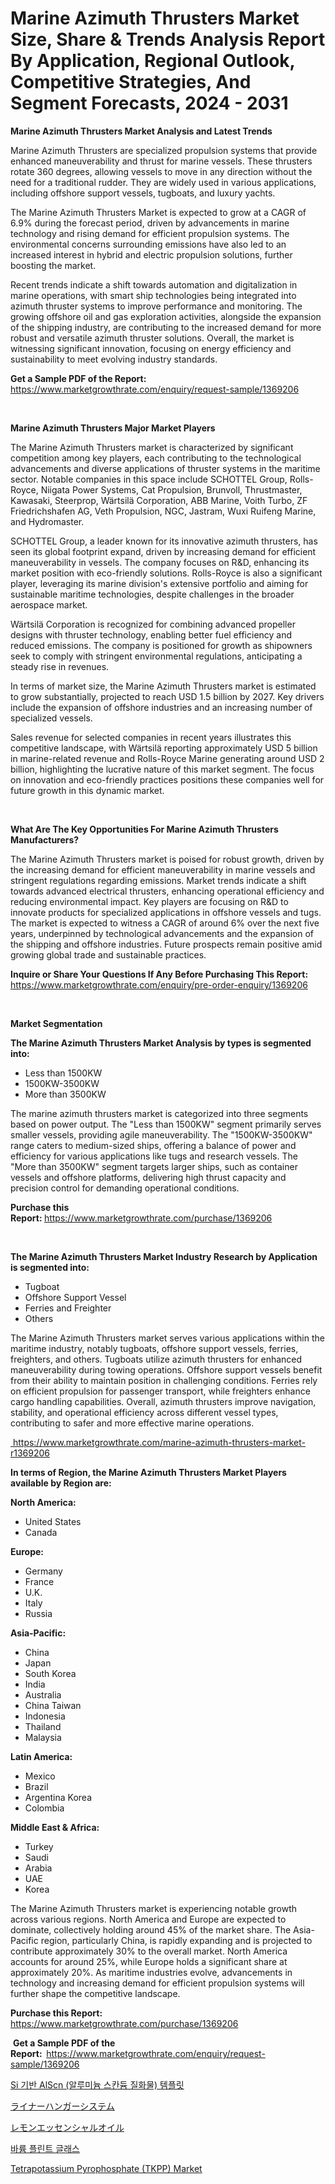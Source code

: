 <p><h1>Marine Azimuth Thrusters Market Size, Share & Trends Analysis Report By Application, Regional Outlook, Competitive Strategies, And Segment Forecasts, 2024 - 2031</h1></p><p><strong>Marine Azimuth Thrusters Market Analysis and Latest Trends</strong></p>
<p><p>Marine Azimuth Thrusters are specialized propulsion systems that provide enhanced maneuverability and thrust for marine vessels. These thrusters rotate 360 degrees, allowing vessels to move in any direction without the need for a traditional rudder. They are widely used in various applications, including offshore support vessels, tugboats, and luxury yachts. </p><p>The Marine Azimuth Thrusters Market is expected to grow at a CAGR of 6.9% during the forecast period, driven by advancements in marine technology and rising demand for efficient propulsion systems. The environmental concerns surrounding emissions have also led to an increased interest in hybrid and electric propulsion solutions, further boosting the market. </p><p>Recent trends indicate a shift towards automation and digitalization in marine operations, with smart ship technologies being integrated into azimuth thruster systems to improve performance and monitoring. The growing offshore oil and gas exploration activities, alongside the expansion of the shipping industry, are contributing to the increased demand for more robust and versatile azimuth thruster solutions. Overall, the market is witnessing significant innovation, focusing on energy efficiency and sustainability to meet evolving industry standards.</p></p>
<p><strong>Get a Sample PDF of the Report:&nbsp;</strong> <a href="https://www.marketgrowthrate.com/enquiry/request-sample/1369206">https://www.marketgrowthrate.com/enquiry/request-sample/1369206</a></p>
<p>&nbsp;</p>
<p><strong>Marine Azimuth Thrusters Major Market Players</strong></p>
<p><p>The Marine Azimuth Thrusters market is characterized by significant competition among key players, each contributing to the technological advancements and diverse applications of thruster systems in the maritime sector. Notable companies in this space include SCHOTTEL Group, Rolls-Royce, Niigata Power Systems, Cat Propulsion, Brunvoll, Thrustmaster, Kawasaki, Steerprop, Wärtsilä Corporation, ABB Marine, Voith Turbo, ZF Friedrichshafen AG, Veth Propulsion, NGC, Jastram, Wuxi Ruifeng Marine, and Hydromaster.</p><p>SCHOTTEL Group, a leader known for its innovative azimuth thrusters, has seen its global footprint expand, driven by increasing demand for efficient maneuverability in vessels. The company focuses on R&D, enhancing its market position with eco-friendly solutions. Rolls-Royce is also a significant player, leveraging its marine division's extensive portfolio and aiming for sustainable maritime technologies, despite challenges in the broader aerospace market.</p><p>Wärtsilä Corporation is recognized for combining advanced propeller designs with thruster technology, enabling better fuel efficiency and reduced emissions. The company is positioned for growth as shipowners seek to comply with stringent environmental regulations, anticipating a steady rise in revenues.</p><p>In terms of market size, the Marine Azimuth Thrusters market is estimated to grow substantially, projected to reach USD 1.5 billion by 2027. Key drivers include the expansion of offshore industries and an increasing number of specialized vessels. </p><p>Sales revenue for selected companies in recent years illustrates this competitive landscape, with Wärtsilä reporting approximately USD 5 billion in marine-related revenue and Rolls-Royce Marine generating around USD 2 billion, highlighting the lucrative nature of this market segment. The focus on innovation and eco-friendly practices positions these companies well for future growth in this dynamic market.</p></p>
<p>&nbsp;</p>
<p><strong>What Are The Key Opportunities For Marine Azimuth Thrusters Manufacturers?</strong></p>
<p><p>The Marine Azimuth Thrusters market is poised for robust growth, driven by the increasing demand for efficient maneuverability in marine vessels and stringent regulations regarding emissions. Market trends indicate a shift towards advanced electrical thrusters, enhancing operational efficiency and reducing environmental impact. Key players are focusing on R&D to innovate products for specialized applications in offshore vessels and tugs. The market is expected to witness a CAGR of around 6% over the next five years, underpinned by technological advancements and the expansion of the shipping and offshore industries. Future prospects remain positive amid growing global trade and sustainable practices.</p></p>
<p><strong>Inquire or Share Your Questions If Any Before Purchasing This Report:</strong> <a href="https://www.marketgrowthrate.com/enquiry/pre-order-enquiry/1369206">https://www.marketgrowthrate.com/enquiry/pre-order-enquiry/1369206</a></p>
<p>&nbsp;</p>
<p><strong>Market Segmentation</strong></p>
<p><strong>The Marine Azimuth Thrusters Market Analysis by types is segmented into:</strong></p>
<p><ul><li>Less than 1500KW</li><li>1500KW-3500KW</li><li>More than 3500KW</li></ul></p>
<p><p>The marine azimuth thrusters market is categorized into three segments based on power output. The "Less than 1500KW" segment primarily serves smaller vessels, providing agile maneuverability. The "1500KW-3500KW" range caters to medium-sized ships, offering a balance of power and efficiency for various applications like tugs and research vessels. The "More than 3500KW" segment targets larger ships, such as container vessels and offshore platforms, delivering high thrust capacity and precision control for demanding operational conditions.</p></p>
<p><strong>Purchase this Report:&nbsp;</strong><a href="https://www.marketgrowthrate.com/purchase/1369206">https://www.marketgrowthrate.com/purchase/1369206</a></p>
<p>&nbsp;</p>
<p><strong>The Marine Azimuth Thrusters Market Industry Research by Application is segmented into:</strong></p>
<p><ul><li>Tugboat</li><li>Offshore Support Vessel</li><li>Ferries and Freighter</li><li>Others</li></ul></p>
<p><p>The Marine Azimuth Thrusters market serves various applications within the maritime industry, notably tugboats, offshore support vessels, ferries, freighters, and others. Tugboats utilize azimuth thrusters for enhanced maneuverability during towing operations. Offshore support vessels benefit from their ability to maintain position in challenging conditions. Ferries rely on efficient propulsion for passenger transport, while freighters enhance cargo handling capabilities. Overall, azimuth thrusters improve navigation, stability, and operational efficiency across different vessel types, contributing to safer and more effective marine operations.</p></p>
<p><a href="https://www.marketgrowthrate.com/marine-azimuth-thrusters-market-r1369206">&nbsp;https://www.marketgrowthrate.com/marine-azimuth-thrusters-market-r1369206</a></p>
<p><strong>In terms of Region, the Marine Azimuth Thrusters Market Players available by Region are:</strong></p>
<p>
    <p> <strong> North America: </strong>
        <ul>
            <li>United States</li>
            <li>Canada</li>
        </ul>
        </p> 
    <p> <strong> Europe: </strong>
        <ul>
            <li>Germany</li>
            <li>France</li>
            <li>U.K.</li>
            <li>Italy</li>
            <li>Russia</li>
        </ul>
        </p> 
    <p> <strong> Asia-Pacific: </strong>
        <ul>
            <li>China</li>
            <li>Japan</li>
            <li>South Korea</li>
            <li>India</li>
            <li>Australia</li>
            <li>China Taiwan</li>
            <li>Indonesia</li>
            <li>Thailand</li>
            <li>Malaysia</li>
        </ul>
        </p> 
    <p> <strong> Latin America: </strong>
        <ul>
            <li>Mexico</li>
            <li>Brazil</li>
            <li>Argentina Korea</li>
            <li>Colombia</li>
        </ul>
        </p> 
    <p> <strong> Middle East & Africa: </strong>
        <ul>
            <li>Turkey</li>
            <li>Saudi</li>
            <li>Arabia</li>
            <li>UAE</li>
            <li>Korea</li>
        </ul>
    </p>
    </p>
<p><p>The Marine Azimuth Thrusters market is experiencing notable growth across various regions. North America and Europe are expected to dominate, collectively holding around 45% of the market share. The Asia-Pacific region, particularly China, is rapidly expanding and is projected to contribute approximately 30% to the overall market. North America accounts for around 25%, while Europe holds a significant share at approximately 20%. As maritime industries evolve, advancements in technology and increasing demand for efficient propulsion systems will further shape the competitive landscape.</p></p>
<p><strong>Purchase this Report: </strong><a href="https://www.marketgrowthrate.com/purchase/1369206">https://www.marketgrowthrate.com/purchase/1369206</a></p>
<p>&nbsp;<strong>Get a Sample PDF of the Report:&nbsp;&nbsp;</strong><a href="https://www.marketgrowthrate.com/enquiry/request-sample/1369206">https://www.marketgrowthrate.com/enquiry/request-sample/1369206</a></p>
<p><strong></strong></p>
<p><p><a href="https://medium.com/@max_rolo/%EC%8B%9C%EC%9E%A5-%EC%98%88%EC%B8%A1-%EB%B3%80%ED%99%94-%EA%B8%80%EB%A1%9C%EB%B2%8C-si-%EA%B8%B0%EB%B0%98-alscn-%EC%95%8C%EB%A3%A8%EB%AF%B8%EB%8A%84-%EC%8A%A4%EC%BA%90%EB%84%98-%EB%82%98%EC%9D%B4%ED%8A%B8%EB%9D%BC%EC%9D%B4%EB%93%9C-%ED%85%9C%ED%94%8C%EB%A6%BF-%EC%8B%9C%EC%9E%A5-%EC%97%AD%ED%95%99-%EB%B0%8F-%EB%AF%B8%EB%9E%98-%EB%8F%99%ED%96%A5-2024-2031-a6aa9c07457e">Si 기반 AlScn (알루미늄 스칸듐 질화물) 템플릿</a></p><p><a href="https://medium.com/@eduardokirlin2023/%E3%83%A9%E3%82%A4%E3%83%8A%E3%83%BC%E3%83%8F%E3%83%B3%E3%82%AC%E3%83%BC%E3%82%B7%E3%82%B9%E3%83%86%E3%83%A0%E5%B8%82%E5%A0%B4%E3%81%AE%E7%8F%BE%E5%9C%A8%E3%81%A8%E5%B0%86%E6%9D%A5%E3%81%AE%E8%A6%8B%E9%80%9A%E3%81%97%E3%81%AF%E3%81%A9%E3%81%AE%E3%82%88%E3%81%86%E3%81%AA%E3%82%82%E3%81%AE%E3%81%A7%E3%81%99%E3%81%8B-%E5%B8%82%E5%A0%B4%E5%88%86%E6%9E%90%E3%81%A8%E4%BB%8A%E5%BE%8C%E3%81%AE%E6%96%B9%E5%90%91%E6%80%A7-2024%E5%B9%B4-2031%E5%B9%B4-6136844835f5">ライナーハンガーシステム</a></p><p><a href="https://medium.com/@rudyboyer2017/%E3%83%AC%E3%83%A2%E3%83%B3%E3%82%A8%E3%83%83%E3%82%BB%E3%83%B3%E3%82%B7%E3%83%A3%E3%83%AB%E3%82%AA%E3%82%A4%E3%83%AB%E5%B8%82%E5%A0%B4%E3%81%AB%E9%96%A2%E3%81%99%E3%82%8B%E6%B4%9E%E5%AF%9F-%E5%B8%82%E5%A0%B4%E3%83%97%E3%83%AC%E3%83%BC%E3%83%A4%E3%83%BC-%E5%B8%82%E5%A0%B4%E8%A6%8F%E6%A8%A1-%E5%9C%B0%E7%90%86%E7%9A%84%E5%9C%B0%E5%9F%9F-%E3%81%8A%E3%82%88%E3%81%B3%E4%BA%88%E6%B8%AC-2024%E5%B9%B4-2031%E5%B9%B4-e164ac5fe99d?postPublishedType=repub">レモンエッセンシャルオイル</a></p><p><a href="https://medium.com/@max_rolo/%EA%B8%80%EB%A1%9C%EB%B2%8C-%EB%B0%94%EB%A5%A8-%ED%94%8C%EB%A6%B0%ED%8A%B8-%EC%9C%A0%EB%A6%AC-%EC%8B%9C%EC%9E%A5-%EB%B6%80%EB%AC%B8-%EC%9C%A0%ED%98%95-%EC%9D%91%EC%9A%A9-%EC%8B%9C%EC%9E%A5-%ED%94%8C%EB%A0%88%EC%9D%B4%EC%96%B4-%EC%A0%84%EB%9E%B5-%EC%A7%80%EC%97%AD-%EC%84%B1%EC%9E%A5-%ED%86%B5%EC%B0%B0%EB%A0%A5-%EB%B0%8F-%EB%AF%B8%EB%9E%98-%EC%98%88%EC%B8%A1-2024-2031-1976f906ffcc?postPublishedType=repub">바륨 플린트 글래스</a></p><p><a href="https://issuu.com/reportprime-2/docs/tetrapotassium-pyrophosphate-tkpp-m_aca0e65ae684f5">Tetrapotassium Pyrophosphate (TKPP) Market</a></p></p>